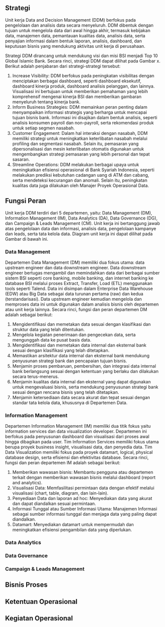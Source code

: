 ## Strategi

Unit kerja Data and Decision Management (DDM) berfokus pada pengelolaan dan analisis data secara menyeluruh. DDM dibentuk dengan tujuan untuk mengelola data dari awal hingga akhir, termasuk kebijakan data, manajemen data, pemantauan kualitas data, analisis data, serta penyajian informasi dalam bentuk laporan, analisis, dashboard, dan keputusan bisnis yang mendukung aktivitas unit kerja di perusahaan.

Strategi DDM dirancang untuk mendukung visi dan misi BSI menjadi Top 10 Global Islamic Bank. Secara rinci, strategi DDM dapat dilihat pada Gambar x. Berikut adalah penjabaran dari strategi-strategi tersebut:

1. Increase Visibility: DDM berfokus pada peningkatan visibilitas dengan menciptakan berbagai dashboard, seperti dashboard eksekutif, dashboard kinerja produk, dashboard analisis pelanggan, dan lainnya. Visualisasi ini bertujuan untuk memberikan pemahaman yang lebih komprehensif mengenai kinerja BSI dan memberikan gambaran menyeluruh tentang kinerja bank.
2. Inform Business Strategies: DDM memainkan peran penting dalam menyampaikan informasi strategis yang berharga untuk mencapai tujuan bisnis bank. Informasi ini disajikan dalam bentuk analisis, seperti analisis konsumen payroll dan non-payroll, serta rekomendasi produk untuk setiap segmen nasabah.
3. Customer Engagement: Dalam hal interaksi dengan nasabah, DDM memiliki strategi untuk meningkatkan keterlibatan nasabah melalui profiling dan segmentasi nasabah. Selain itu, pemasaran yang dipersonalisasi dan mesin keterlibatan otomatis digunakan untuk mengembangkan strategi pemasaran yang lebih personal dan tepat sasaran.
4. Streamline Operations: DDM melakukan berbagai upaya untuk meningkatkan efisiensi operasional di Bank Syariah Indonesia, seperti melakukan prediksi kebutuhan cadangan uang di ATM dan cabang, serta mendeteksi kecurangan dan anomali. Selain itu, peningkatan kualitas data juga dilakukan oleh Manajer Proyek Operasional Data.

## Fungsi Peran

Unit kerja DDM terdiri dari 5 departemen, yaitu: Data Management (DM), Information Management (IM), Data Analytics (DA), Data Governance (DG), dan Campaign & Leads Management (CM). Unit kerja ini bertanggung jawab atas pengelolaan data dan informasi, analisis data, pengelolaan kampanye dan leads, serta tata kelola data. Diagram unit kerja ini dapat dilihat pada Gambar di bawah ini.

### Data Management

Departemen Data Management (DM) memiliki dua fokus utama: data upstream engineer dan data downstream engineer. Data downstream engineer bertugas mengambil dan memindahkan data dari berbagai sumber sistem BSI seperti core banking, mobile banking, dan internet banking ke database BSI melalui proses Extract, Transfer, Load (ETL) menggunakan tools seperti Talend. Data ini disimpan dalam Enterprise Data Warehouse (EDW) atau Big Data sebagai data turunan pertama (raw) dan kedua (terstandarisasi). Data upstream engineer kemudian mengelola dan memproses data ini untuk digunakan dalam analisis bisnis oleh departemen atau unit kerja lainnya. Secara rinci, fungsi dan peran departemen DM adalah sebagai berikut:

1. Mengidentifikasi dan memetakan data sesuai dengan klasifikasi dan struktur data yang telah ditentukan.
2. Mengelola kegiatan penerimaan dan pengecekan data, serta mengunggah data ke pusat basis data.
3. Mengidentifikasi dan memetakan data internal dan eksternal bank sesuai dengan klasifikasi yang telah ditetapkan.
4. Memastikan arsitektur data internal dan eksternal bank mendukung penyusunan strategi bank dan pencapaian tujuan bisnis.
5. Menjamin proses pembaruan, pembersihan, dan integrasi data internal bank berlangsung sesuai dengan ketentuan yang berlaku dan dilakukan secara terus-menerus.
6. Menjamin kualitas data internal dan eksternal yang dapat digunakan untuk mengevaluasi bisnis, serta mendukung penyusunan strategi bank sesuai dengan rencana bisnis yang telah ditetapkan.
7. Menjamin ketersediaan data secara akurat dan tepat sesuai dengan standar tata kelola data, khususnya di Departemen Data.

### Information Management

Departemen Information Management (IM) memiliki dua titik fokus yaitu information services dan data visualization developer. Departemen ini berfokus pada penyusunan dashboard dan visualisasi dari proses awal hingga dibagikan pada user. Tim Information Services memiliki fokus utama berupa proyek business insight, visualisasi data, dan penyedia data. Tim Data Visualization memiliki fokus pada proyek datamart, logical, physical database design, serta efisiensi dan efektivitas database. Secara rinci, fungsi dan peran departemen IM adalah sebagai berikut:

1. Memberikan wawasan bisnis: Membantu pengguna atau departemen terkait dengan memberikan wawasan bisnis melalui dashboard (report and analytics).
2. Visualisasi Data: Memfasilitasi permintaan data dengan efektif melalui visualisasi (chart, table, diagram, dan lain-lain). 
3. Penyediaan Data dan laporan ad hoc: Menyediakan data yang akurat dan dapat diandalkan sesuai permintaan. 
4. Informasi Tunggal atau Sumber Informasi Utama: Manajemen Informasi sebagai sumber informasi tunggal dan menjaga data yang paling dapat diandalkan. 
5. Datamart: Menyediakan datamart untuk mempermudah dan meningkatkan efisiensi pengambilan data yang diperlukan.

### Data Analytics

### Data Governance

### Campaign & Leads Management

## Bisnis Proses

## Ketentuan Operasional

## Kegiatan Operasional